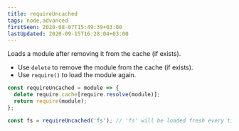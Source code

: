 ```yaml
---
title: requireUncached
tags: node,advanced
firstSeen: 2020-08-07T15:49:39+03:00
lastUpdated: 2020-09-15T16:28:04+03:00
---
```


Loads a module after removing it from the cache (if exists).

- Use `delete` to remove the module from the cache (if exists).
- Use `require()` to load the module again.

```js
const requireUncached = module => {
  delete require.cache[require.resolve(module)];
  return require(module);
};
```

```js
const fs = requireUncached('fs'); // 'fs' will be loaded fresh every time
```
